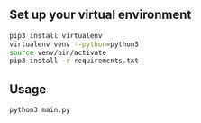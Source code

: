 ## Set up your virtual environment

```bash
pip3 install virtualenv
virtualenv venv --python=python3
source venv/bin/activate
pip3 install -r requirements.txt
```

## Usage

```bash
python3 main.py

```